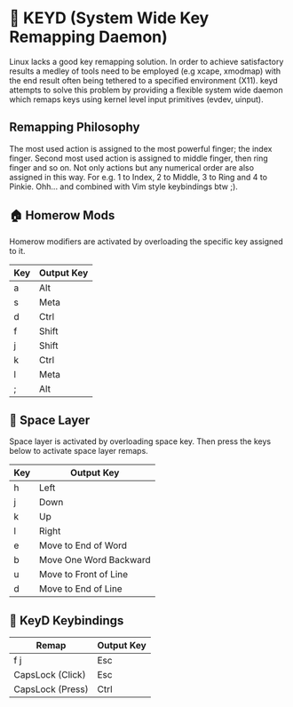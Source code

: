 # 🎹 KEYD (System Wide Key Remapping Daemon)

Linux lacks a good key remapping solution. In order to achieve satisfactory
results a medley of tools need to be employed (e.g xcape, xmodmap) with the end
result often being tethered to a specified environment (X11). keyd attempts to
solve this problem by providing a flexible system wide daemon which remaps keys
using kernel level input primitives (evdev, uinput).

## Remapping Philosophy

The most used action is assigned to the most powerful finger; the index finger.
Second most used action is assigned to middle finger, then ring finger and so
on. Not only actions but any numerical order are also assigned in this way.
For e.g. 1 to Index, 2 to Middle, 3 to Ring and 4 to Pinkie.
Ohh... and combined with Vim style keybindings btw ;).

## 🏠 Homerow Mods

Homerow modifiers are activated by overloading the specific key assigned to it.

| Key | Output Key |
| --- | ---------- |
| a   | Alt        |
| s   | Meta       |
| d   | Ctrl       |
| f   | Shift      |
| j   | Shift      |
| k   | Ctrl       |
| l   | Meta       |
| ;   | Alt        |

## 🚀 Space Layer

Space layer is activated by overloading space key. Then press the keys below to
activate space layer remaps.

| Key | Output Key             |
| --- | ---------------------- |
| h   | Left                   |
| j   | Down                   |
| k   | Up                     |
| l   | Right                  |
| e   | Move to End of Word    |
| b   | Move One Word Backward |
| u   | Move to Front of Line  |
| d   | Move to End of Line    |

## 🎹 KeyD Keybindings

| Remap            | Output Key |
| ---------------- | ---------- |
| f j              | Esc        |
| CapsLock (Click) | Esc        |
| CapsLock (Press) | Ctrl       |
